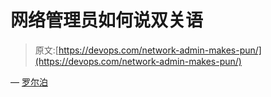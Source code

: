 # 网络管理员如何说双关语

> 原文:[https://devops.com/network-admin-makes-pun/](https://devops.com/network-admin-makes-pun/)

— [罗尔泊](https://devops.com/author/breselman/)